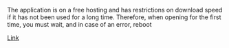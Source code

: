 The application is on a free hosting and has restrictions on download speed if it has not been used for a long time.
Therefore, when opening for the first time, you must wait, and in case of an error, reboot


[Link](https://sparkly-unicorn-124c04.netlify.app/)

